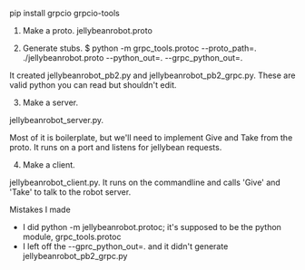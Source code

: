 pip install grpcio grpcio-tools

1. Make a proto.
jellybeanrobot.proto

2. Generate stubs. 
$ python -m grpc_tools.protoc --proto_path=. ./jellybeanrobot.proto --python_out=. --grpc_python_out=.

It created jellybeanrobot_pb2.py and jellybeanrobot_pb2_grpc.py. These are valid
python you can read but shouldn't edit.

3. Make a server.

jellybeanrobot_server.py.

Most of it is boilerplate, but we'll need to implement Give and Take from the
proto. It runs on a port and listens for jellybean requests.

4. Make a client.

jellybeanrobot_client.py. It runs on the commandline and calls 'Give' and 'Take'
to talk to the robot server.


Mistakes I made
- I did python -m jellybeanrobot.protoc; it's supposed to be the python module,
  grpc_tools.protoc
- I left off the --gprc_python_out=. and it didn't generate
  jellybeanrobot_pb2_grpc.py
